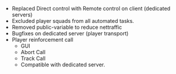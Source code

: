 + Replaced Direct control with Remote control on client (dedicated servers)
+ Excluded player squads from all automated tasks.
+ Removed public-variable to reduce nettraffic
+ Bugfixes on dedicated server (player transport)
+ Player reinforcement call
  + GUI
  + Abort Call
  + Track Call
  + Compatible with dedicated server.